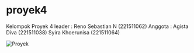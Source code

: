 # proyek4

Kelompok Proyek 4
leader    : Reno Sebastian N (221511062)
Anggota   : Agista Diva      (221511038)
            Syira Khoerunisa (221511064)

           
![Proyek](https://github.com/RenoSebastian/proyek4/assets/116626332/dde97942-63a7-472f-b855-d663c85ca48d)
